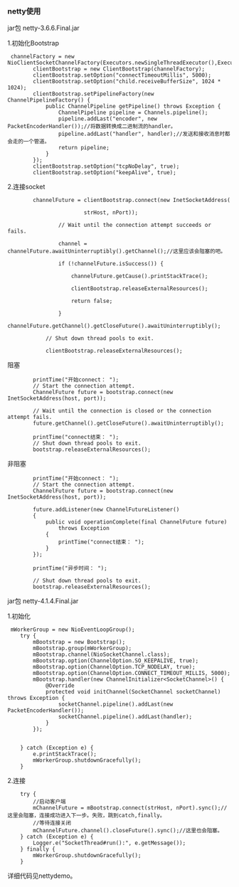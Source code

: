 ### netty使用 ### 
jar包 netty-3.6.6.Final.jar

1.初始化Bootstrap

	 channelFactory = new NioClientSocketChannelFactory(Executors.newSingleThreadExecutor(),Executors.newSingleThreadExecutor());
	        clientBootstrap = new ClientBootstrap(channelFactory);
	        clientBootstrap.setOption("connectTimeoutMillis", 5000);
	        clientBootstrap.setOption("child.receiveBufferSize", 1024 * 1024);
	        clientBootstrap.setPipelineFactory(new ChannelPipelineFactory() {
	            public ChannelPipeline getPipeline() throws Exception {
	                ChannelPipeline pipeline = Channels.pipeline();
	                pipeline.addLast("encoder", new PacketEncoderHandler());//将数据转换成二进制流的handler。
	                pipeline.addLast("handler", handler);//发送和接收消息时都会走的一个管道。
	                return pipeline;
	            }
	        });
	        clientBootstrap.setOption("tcpNoDelay", true);
	        clientBootstrap.setOption("keepAlive", true);

2.连接socket

	 		channelFuture = clientBootstrap.connect(new InetSocketAddress(
	
	                        strHost, nPort));
	
	                // Wait until the connection attempt succeeds or fails.
	
	                channel = channelFuture.awaitUninterruptibly().getChannel();//这里应该会阻塞的吧。
	
	                if (!channelFuture.isSuccess()) {
	
	                    channelFuture.getCause().printStackTrace();
	
	                    clientBootstrap.releaseExternalResources();
	
	                    return false;
	
	                }
	 			channelFuture.getChannel().getCloseFuture().awaitUninterruptibly();
	
	            // Shut down thread pools to exit.
	
	            clientBootstrap.releaseExternalResources();

阻塞

	        printTime("开始connect： ");
	        // Start the connection attempt.
	        ChannelFuture future = bootstrap.connect(new InetSocketAddress(host, port));
	
	        // Wait until the connection is closed or the connection attempt fails.
	        future.getChannel().getCloseFuture().awaitUninterruptibly();
	
	        printTime("connect结束： ");
	        // Shut down thread pools to exit.
	        bootstrap.releaseExternalResources();

非阻塞

		    printTime("开始connect： ");
	        // Start the connection attempt.
	        ChannelFuture future = bootstrap.connect(new InetSocketAddress(host, port));
	
	        future.addListener(new ChannelFutureListener()
	        {
	            public void operationComplete(final ChannelFuture future)
	                throws Exception
	            {
	                printTime("connect结束： ");
	            }
	        });
	
	        printTime("异步时间： ");
	
	        // Shut down thread pools to exit.
	        bootstrap.releaseExternalResources();


jar包 netty-4.1.4.Final.jar

1.初始化

	 mWorkerGroup = new NioEventLoopGroup();
        try {
            mBootstrap = new Bootstrap();
            mBootstrap.group(mWorkerGroup);
            mBootstrap.channel(NioSocketChannel.class);
            mBootstrap.option(ChannelOption.SO_KEEPALIVE, true);
            mBootstrap.option(ChannelOption.TCP_NODELAY, true);
            mBootstrap.option(ChannelOption.CONNECT_TIMEOUT_MILLIS, 5000);
            mBootstrap.handler(new ChannelInitializer<SocketChannel>() {
                @Override
                protected void initChannel(SocketChannel socketChannel) throws Exception {
                    socketChannel.pipeline().addLast(new PacketEncoderHandler());
                    socketChannel.pipeline().addLast(handler);
                }
            });


        } catch (Exception e) {
            e.printStackTrace();
            mWorkerGroup.shutdownGracefully();
        }

2.连接

        try {
            //启动客户端
            mChannelFuture = mBootstrap.connect(strHost, nPort).sync();//这里会阻塞，连接成功进入下一步。失败，跳到catch,finally。
            //等待连接关闭
            mChannelFuture.channel().closeFuture().sync();//这里也会阻塞。
        } catch (Exception e) {
            Logger.e("SocketThread#run():", e.getMessage());
        } finally {
            mWorkerGroup.shutdownGracefully();
        }

详细代码见nettydemo。